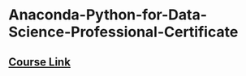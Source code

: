 # Anaconda-Python-for-Data-Science-Professional-Certificate
## [Course Link](https://www.linkedin.com/learning/paths/anaconda-python-for-data-science-professional-certificate?u=36922300)
